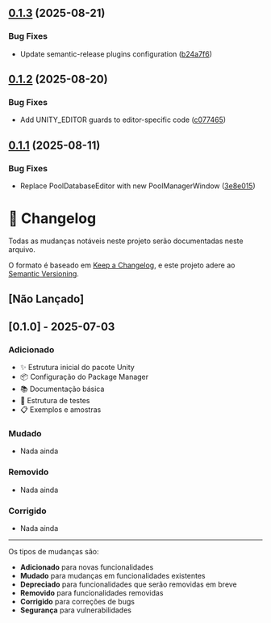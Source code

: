 ## [0.1.3](https://github.com/Natteens/intellipool/compare/v0.1.2...v0.1.3) (2025-08-21)


### Bug Fixes

* Update semantic-release plugins configuration ([b24a7f6](https://github.com/Natteens/intellipool/commit/b24a7f6ab69e983016a7db4f3893a88380093939))

## [0.1.2](https://github.com/Natteens/intellipool/compare/v0.1.1...v0.1.2) (2025-08-20)


### Bug Fixes

* Add UNITY_EDITOR guards to editor-specific code ([c077465](https://github.com/Natteens/intellipool/commit/c0774652539cb10963b4737c94fc88c704b18453))

## [0.1.1](https://github.com/Natteens/intellipool/compare/v0.1.0...v0.1.1) (2025-08-11)


### Bug Fixes

* Replace PoolDatabaseEditor with new PoolManagerWindow ([3e8e015](https://github.com/Natteens/intellipool/commit/3e8e015d865e046fd14d053299d2be0dc59a3ac2))

# 📝 Changelog

Todas as mudanças notáveis neste projeto serão documentadas neste arquivo.

O formato é baseado em [Keep a Changelog](https://keepachangelog.com/pt-BR/1.0.0/),
e este projeto adere ao [Semantic Versioning](https://semver.org/spec/v2.0.0.html).

## [Não Lançado]

## [0.1.0] - 2025-07-03

### Adicionado
- ✨ Estrutura inicial do pacote Unity
- 📦 Configuração do Package Manager
- 📚 Documentação básica
- 🧪 Estrutura de testes
- 📋 Exemplos e amostras

### Mudado
- Nada ainda

### Removido
- Nada ainda

### Corrigido
- Nada ainda

---

Os tipos de mudanças são:
- **Adicionado** para novas funcionalidades
- **Mudado** para mudanças em funcionalidades existentes
- **Depreciado** para funcionalidades que serão removidas em breve
- **Removido** para funcionalidades removidas
- **Corrigido** para correções de bugs
- **Segurança** para vulnerabilidades
